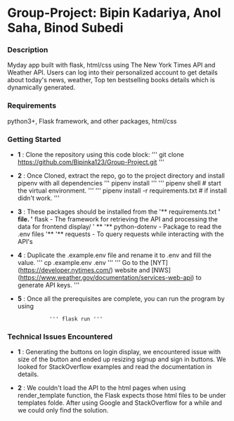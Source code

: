 # Group-Project: Bipin Kadariya, Anol Saha, Binod Subedi


### Description
Myday app built with flask, html/css using The New York Times API and Weather API. Users can log into their personalized account to get details about today's news, weather, Top ten bestselling books details which is dynamically generated.

### Requirements
python3+, Flask framework, and other packages, html/css

### Getting Started

* **1** : Clone the repository using this code block:
                ''' git clone https://github.com/Bipinka123/Group-Project.git '''

* **2** : Once Cloned, extract the repo, go to the project directory and install pipenv with all dependencies
                ''' pipenv install  '''
                ''' pipenv shell   # start the virtual environment. '''
                ''' pipenv install -r requirements.txt # if install didn't work. ''' 

* **3** : These packages should be installed from the '** requirements.txt **' file.
            '** flask - The framework for retrieving the API and processing the data for frontend display/ ' **
            '** python-dotenv - Package to read the  .env files '**
            '** requests - To query requests while interacting with the API's 

* **4** : Duplicate the .example.env file and rename it to .env and fill the value. 
                ''' cp .example.env .env '''
                ''' Go to the [NYT] (https://developer.nytimes.com/) website and [NWS] (https://www.weather.gov/documentation/services-web-api) to generate  API keys. '''

* **5** : Once all the prerequisites are complete, you can run the program by using 

                ''' flask run '''

### Technical Issues Encountered 


* **1** : Generating the buttons on login display, we encountered issue with size of the button and ended up resizing signup and sign in buttons. We looked for StackOverflow examples and read the documentation in details.


* **2** : We couldn't load the API to the html pages when using render_template function, the Flask expects those html files to be under templates folde. After using Google and StackOverflow for a while and we could only find the solution.








